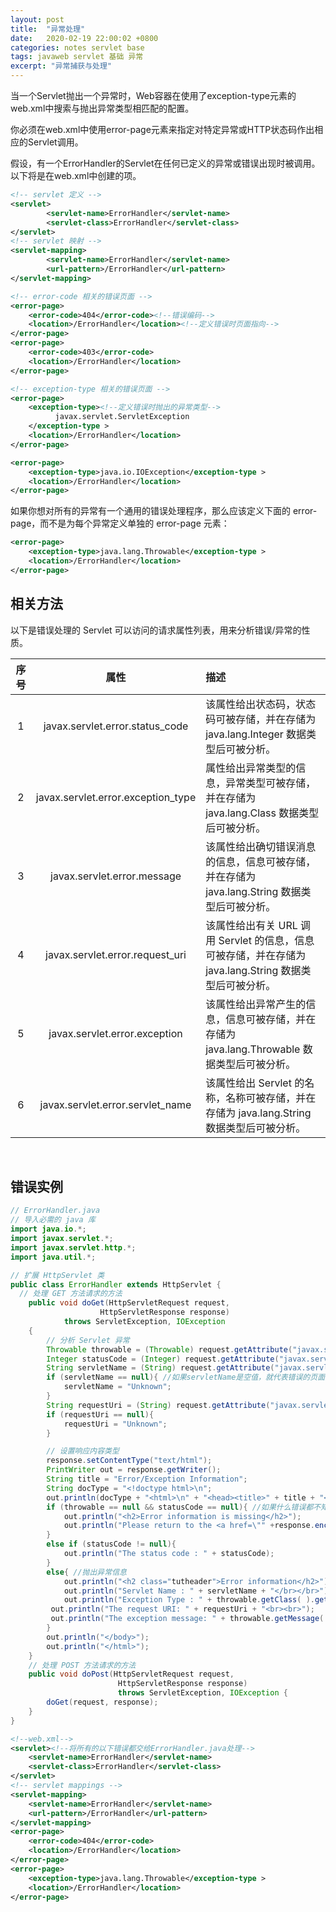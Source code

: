 ```yaml
---
layout: post
title:  "异常处理"
date:   2020-02-19 22:00:02 +0800
categories: notes servlet base
tags: javaweb servlet 基础 异常
excerpt: "异常捕获与处理"
---
```


当一个Servlet抛出一个异常时，Web容器在使用了exception-type元素的web.xml中搜索与抛出异常类型相匹配的配置。

你必须在web.xml中使用error-page元素来指定对特定异常或HTTP状态码作出相应的Servlet调用。

假设，有一个ErrorHandler的Servlet在任何已定义的异常或错误出现时被调用。以下将是在web.xml中创建的项。

```xml
<!-- servlet 定义 -->
<servlet>
        <servlet-name>ErrorHandler</servlet-name>
        <servlet-class>ErrorHandler</servlet-class>
</servlet>
<!-- servlet 映射 -->
<servlet-mapping>
        <servlet-name>ErrorHandler</servlet-name>
        <url-pattern>/ErrorHandler</url-pattern>
</servlet-mapping>

<!-- error-code 相关的错误页面 -->
<error-page>
    <error-code>404</error-code><!--错误编码-->
    <location>/ErrorHandler</location><!--定义错误时页面指向-->
</error-page>
<error-page>
    <error-code>403</error-code>
    <location>/ErrorHandler</location>
</error-page>

<!-- exception-type 相关的错误页面 -->
<error-page>
    <exception-type><!--定义错误时抛出的异常类型-->
          javax.servlet.ServletException
    </exception-type >
    <location>/ErrorHandler</location>
</error-page>

<error-page>
    <exception-type>java.io.IOException</exception-type >
    <location>/ErrorHandler</location>
</error-page>
```

如果你想对所有的异常有一个通用的错误处理程序，那么应该定义下面的 error-page，而不是为每个异常定义单独的 error-page 元素：

```xml
<error-page>
    <exception-type>java.lang.Throwable</exception-type >
    <location>/ErrorHandler</location>
</error-page>
```

## 相关方法

以下是错误处理的 Servlet 可以访问的请求属性列表，用来分析错误/异常的性质。

序号|属性|描述
:--:|:-:|:---
1|javax.servlet.error.status_code|该属性给出状态码，状态码可被存储，并在存储为 java.lang.Integer 数据类型后可被分析。
2|javax.servlet.error.exception_type|属性给出异常类型的信息，异常类型可被存储，并在存储为 java.lang.Class 数据类型后可被分析。
3|javax.servlet.error.message|该属性给出确切错误消息的信息，信息可被存储，并在存储为 java.lang.String 数据类型后可被分析。
4|javax.servlet.error.request_uri|该属性给出有关 URL 调用 Servlet 的信息，信息可被存储，并在存储为 java.lang.String 数据类型后可被分析。
5|javax.servlet.error.exception|该属性给出异常产生的信息，信息可被存储，并在存储为 java.lang.Throwable 数据类型后可被分析。
6|javax.servlet.error.servlet_name|该属性给出 Servlet 的名称，名称可被存储，并在存储为 java.lang.String 数据类型后可被分析。

&emsp;

## 错误实例

```java
// ErrorHandler.java
// 导入必需的 java 库
import java.io.*;
import javax.servlet.*;
import javax.servlet.http.*;
import java.util.*;

// 扩展 HttpServlet 类
public class ErrorHandler extends HttpServlet {
  // 处理 GET 方法请求的方法
    public void doGet(HttpServletRequest request,
                    HttpServletResponse response)
            throws ServletException, IOException
    {
        // 分析 Servlet 异常
        Throwable throwable = (Throwable) request.getAttribute("javax.servlet.error.exception"); //获取抛出的异常
        Integer statusCode = (Integer) request.getAttribute("javax.servlet.error.status_code"); //获取状态码
        String servletName = (String) request.getAttribute("javax.servlet.error.servlet_name"); //获取发生错误的页面
        if (servletName == null){ //如果servletName是空值，就代表错误的页面为空，也就是找不到页面
            servletName = "Unknown";
        }
        String requestUri = (String) request.getAttribute("javax.servlet.error.request_uri");//获取发生错误的路由
        if (requestUri == null){
            requestUri = "Unknown";
        }

        // 设置响应内容类型
        response.setContentType("text/html");
        PrintWriter out = response.getWriter();
        String title = "Error/Exception Information";
        String docType = "<!doctype html>\n";
        out.println(docType + "<html>\n" + "<head><title>" + title + "</title></head>\n" + "<body bgcolor=\"#f0f0f0\">\n");
        if (throwable == null && statusCode == null){ //如果什么错误都不知道
            out.println("<h2>Error information is missing</h2>");
            out.println("Please return to the <a href=\"" +response.encodeURL("http://localhost:8080/") + "\">Home Page</a>.");//情返回到到主页
        }
        else if (statusCode != null){
            out.println("The status code : " + statusCode);
        }
        else{ //抛出异常信息
            out.println("<h2 class="tutheader">Error information</h2>");
            out.println("Servlet Name : " + servletName + "</br></br>");
            out.println("Exception Type : " + throwable.getClass( ).getName( ) + "</br></br>");
         out.println("The request URI: " + requestUri + "<br><br>");
         out.println("The exception message: " + throwable.getMessage( ));
        }
        out.println("</body>");
        out.println("</html>");
    }
    // 处理 POST 方法请求的方法
    public void doPost(HttpServletRequest request,
                        HttpServletResponse response)
                        throws ServletException, IOException {
        doGet(request, response);
    }
}
```

```xml
<!--web.xml-->
<servlet><!--将所有的以下错误都交给ErrorHandler.java处理-->
    <servlet-name>ErrorHandler</servlet-name>
    <servlet-class>ErrorHandler</servlet-class>
</servlet>
<!-- servlet mappings -->
<servlet-mapping>
    <servlet-name>ErrorHandler</servlet-name>
    <url-pattern>/ErrorHandler</url-pattern>
</servlet-mapping>
<error-page>
    <error-code>404</error-code>
    <location>/ErrorHandler</location>
</error-page>
<error-page>
    <exception-type>java.lang.Throwable</exception-type >
    <location>/ErrorHandler</location>
</error-page>
```
